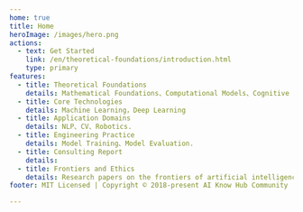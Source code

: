 ```yaml
---
home: true
title: Home
heroImage: /images/hero.png
actions:
  - text: Get Started
    link: /en/theoretical-foundations/introduction.html
    type: primary
features:
  - title: Theoretical Foundations
    details: Mathematical Foundations、Computational Models、Cognitive Science Basics
  - title: Core Technologies
    details: Machine Learning，Deep Learning
  - title: Application Domains
    details: NLP、CV、Robotics.
  - title: Engineering Practice
    details: Model Training、Model Evaluation.
  - title: Consulting Report
    details: 
  - title: Frontiers and Ethics
    details: Research papers on the frontiers of artificial intelligence, namely safety ethics.
footer: MIT Licensed | Copyright © 2018-present AI Know Hub Community

---
```

